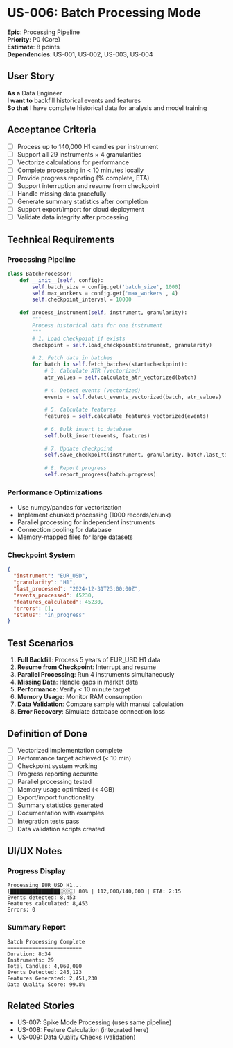 # US-006: Batch Processing Mode

**Epic**: Processing Pipeline  
**Priority**: P0 (Core)  
**Estimate**: 8 points  
**Dependencies**: US-001, US-002, US-003, US-004  

## User Story

**As a** Data Engineer  
**I want to** backfill historical events and features  
**So that** I have complete historical data for analysis and model training

## Acceptance Criteria

- [ ] Process up to 140,000 H1 candles per instrument
- [ ] Support all 29 instruments × 4 granularities
- [ ] Vectorize calculations for performance
- [ ] Complete processing in < 10 minutes locally
- [ ] Provide progress reporting (% complete, ETA)
- [ ] Support interruption and resume from checkpoint
- [ ] Handle missing data gracefully
- [ ] Generate summary statistics after completion
- [ ] Support export/import for cloud deployment
- [ ] Validate data integrity after processing

## Technical Requirements

### Processing Pipeline
```python
class BatchProcessor:
    def __init__(self, config):
        self.batch_size = config.get('batch_size', 1000)
        self.max_workers = config.get('max_workers', 4)
        self.checkpoint_interval = 10000
        
    def process_instrument(self, instrument, granularity):
        """
        Process historical data for one instrument
        """
        # 1. Load checkpoint if exists
        checkpoint = self.load_checkpoint(instrument, granularity)
        
        # 2. Fetch data in batches
        for batch in self.fetch_batches(start=checkpoint):
            # 3. Calculate ATR (vectorized)
            atr_values = self.calculate_atr_vectorized(batch)
            
            # 4. Detect events (vectorized)
            events = self.detect_events_vectorized(batch, atr_values)
            
            # 5. Calculate features
            features = self.calculate_features_vectorized(events)
            
            # 6. Bulk insert to database
            self.bulk_insert(events, features)
            
            # 7. Update checkpoint
            self.save_checkpoint(instrument, granularity, batch.last_timestamp)
            
            # 8. Report progress
            self.report_progress(batch.progress)
```

### Performance Optimizations
- Use numpy/pandas for vectorization
- Implement chunked processing (1000 records/chunk)
- Parallel processing for independent instruments
- Connection pooling for database
- Memory-mapped files for large datasets

### Checkpoint System
```json
{
  "instrument": "EUR_USD",
  "granularity": "H1",
  "last_processed": "2024-12-31T23:00:00Z",
  "events_processed": 45230,
  "features_calculated": 45230,
  "errors": [],
  "status": "in_progress"
}
```

## Test Scenarios

1. **Full Backfill**: Process 5 years of EUR_USD H1 data
2. **Resume from Checkpoint**: Interrupt and resume
3. **Parallel Processing**: Run 4 instruments simultaneously
4. **Missing Data**: Handle gaps in market data
5. **Performance**: Verify < 10 minute target
6. **Memory Usage**: Monitor RAM consumption
7. **Data Validation**: Compare sample with manual calculation
8. **Error Recovery**: Simulate database connection loss

## Definition of Done

- [ ] Vectorized implementation complete
- [ ] Performance target achieved (< 10 min)
- [ ] Checkpoint system working
- [ ] Progress reporting accurate
- [ ] Parallel processing tested
- [ ] Memory usage optimized (< 4GB)
- [ ] Export/import functionality
- [ ] Summary statistics generated
- [ ] Documentation with examples
- [ ] Integration tests pass
- [ ] Data validation scripts created

## UI/UX Notes

### Progress Display
```
Processing EUR_USD H1...
[████████████████░░░░] 80% | 112,000/140,000 | ETA: 2:15
Events detected: 8,453
Features calculated: 8,453
Errors: 0
```

### Summary Report
```
Batch Processing Complete
========================
Duration: 8:34
Instruments: 29
Total Candles: 4,060,000
Events Detected: 245,123
Features Generated: 2,451,230
Data Quality Score: 99.8%
```

## Related Stories

- US-007: Spike Mode Processing (uses same pipeline)
- US-008: Feature Calculation (integrated here)
- US-009: Data Quality Checks (validation)
